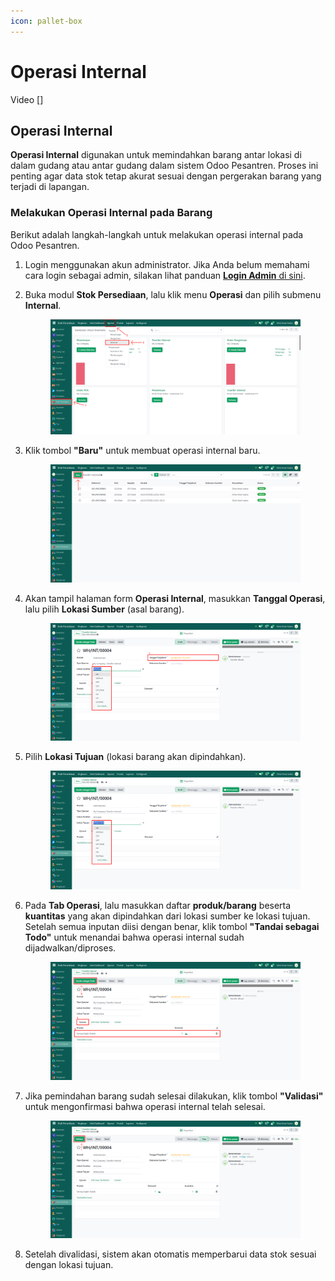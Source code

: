 ```yaml
---
icon: pallet-box
---
```


# Operasi Internal

Video \[]

## Operasi Internal

**Operasi Internal** digunakan untuk memindahkan barang antar lokasi di dalam gudang atau antar gudang dalam sistem Odoo Pesantren. Proses ini penting agar data stok tetap akurat sesuai dengan pergerakan barang yang terjadi di lapangan.

### Melakukan Operasi Internal pada Barang

Berikut adalah langkah-langkah untuk melakukan operasi internal pada Odoo Pesantren.

1. Login menggunakan akun administrator. Jika Anda belum memahami cara login sebagai admin, silakan lihat panduan [**Login Admin** di sini](../../panduan-login/login-admin.md).
2.  Buka modul **Stok Persediaan**, lalu klik menu **Operasi** dan pilih submenu **Internal**.

    <figure><img src="../../.gitbook/assets/images-513.png" alt=""><figcaption></figcaption></figure>


3.  Klik tombol **"Baru"** untuk membuat operasi internal baru.

    <figure><img src="../../.gitbook/assets/images-514.png" alt=""><figcaption></figcaption></figure>


4.  Akan tampil halaman form **Operasi Internal**, masukkan **Tanggal Operasi**, lalu pilih **Lokasi Sumber** (asal barang).

    <figure><img src="../../.gitbook/assets/images-515.png" alt=""><figcaption></figcaption></figure>


5.  Pilih **Lokasi Tujuan** (lokasi barang akan dipindahkan).

    <figure><img src="../../.gitbook/assets/images-516.png" alt=""><figcaption></figcaption></figure>


6.  Pada **Tab Operasi**, lalu masukkan daftar **produk/barang** beserta **kuantitas** yang akan dipindahkan dari lokasi sumber ke lokasi tujuan. Setelah semua inputan diisi dengan benar, klik tombol **"Tandai sebagai Todo"** untuk menandai bahwa operasi internal sudah dijadwalkan/diproses.

    <figure><img src="../../.gitbook/assets/images-517.png" alt=""><figcaption></figcaption></figure>


7.  Jika pemindahan barang sudah selesai dilakukan, klik tombol **"Validasi"** untuk mengonfirmasi bahwa operasi internal telah selesai.

    <figure><img src="../../.gitbook/assets/images-518.png" alt=""><figcaption></figcaption></figure>


8. Setelah divalidasi, sistem akan otomatis memperbarui data stok sesuai dengan lokasi tujuan.
